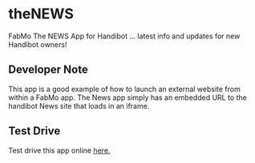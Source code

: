 # theNEWS

FabMo The NEWS App for Handibot
... latest info and updates for new Handibot owners!

## Developer Note

This app is a good example of how to launch an external website from within a FabMo app.  The News app simply has an embedded URL to the handibot News site that loads in an iframe.

## Test Drive

Test drive this app online [here.](http://docs.handibot.com/news)
